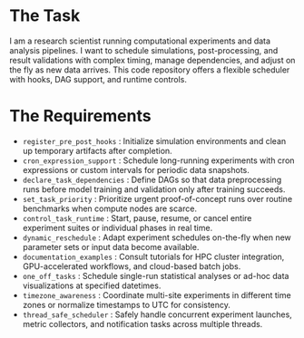 # The Task

I am a research scientist running computational experiments and data analysis pipelines. I want to schedule simulations, post-processing, and result validations with complex timing, manage dependencies, and adjust on the fly as new data arrives. This code repository offers a flexible scheduler with hooks, DAG support, and runtime controls.

# The Requirements

* `register_pre_post_hooks`          : Initialize simulation environments and clean up temporary artifacts after completion.
* `cron_expression_support`         : Schedule long-running experiments with cron expressions or custom intervals for periodic data snapshots.
* `declare_task_dependencies`       : Define DAGs so that data preprocessing runs before model training and validation only after training succeeds.
* `set_task_priority`               : Prioritize urgent proof-of-concept runs over routine benchmarks when compute nodes are scarce.
* `control_task_runtime`            : Start, pause, resume, or cancel entire experiment suites or individual phases in real time.
* `dynamic_reschedule`              : Adapt experiment schedules on-the-fly when new parameter sets or input data become available.
* `documentation_examples`          : Consult tutorials for HPC cluster integration, GPU-accelerated workflows, and cloud-based batch jobs.
* `one_off_tasks`                   : Schedule single-run statistical analyses or ad-hoc data visualizations at specified datetimes.
* `timezone_awareness`              : Coordinate multi-site experiments in different time zones or normalize timestamps to UTC for consistency.
* `thread_safe_scheduler`           : Safely handle concurrent experiment launches, metric collectors, and notification tasks across multiple threads.
